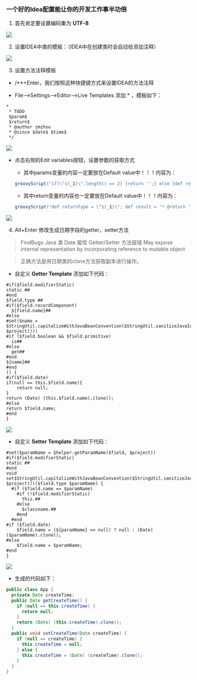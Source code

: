 ### 一个好的Idea配置能让你的开发工作事半功倍
1. 首先肯定要设置编码集为 **UTF-8**

![](imgs/File-Encodings.png)

2. 设置IDEA中类的模板：（IDEA中在创建类时会自动给添加注释）

![](imgs/File-and-Code-Templates.png)

3. 设置方法注释模板
- /**+Enter，我们按照这种快捷键方式来设置IDEA的方法注释

- File-->Settings-->Editor-->Live Templates
添加 * ，模板如下：
```
*
 * TODO 
 $param$
 $return$
 * @author zmzhou
 * @since $date$ $time$
 */
```

![](imgs/Live-Templates.png)

- 点击右侧的Edit variables按钮，设置参数的获取方式
    - 其中params变量的内容一定要放在Default value中！！！内容为：
    ```groovy
    groovyScript("if(\"${_1}\".length() == 2) {return '';} else {def result=''; def params=\"${_1}\".replaceAll('[\\\\[|\\\\]|\\\\s]', '').split(',').toList();for(i = 0; i < params.size(); i++) {if(i==0){result+='* @param ' + params[i] + ' '}else{result+='\\n' + ' * @param ' + params[i] + ' '}}; return result;}", methodParameters());
    ```
    
    - 其中return变量的内容也一定要放在Default value中！！！内容为：
    ```groovy
    groovyScript("def returnType = \"${_1}\"; def result = '* @return ' + returnType; return result;", methodReturnType());
    ```
  
![](imgs/Edit-Templates-Variables.png)

4. Alt+Enter 修改生成日期字段的getter，setter方法

> FindBugs Java 类 Date 属性 Getter/Setter 方法报错
> May expose internal representation by incorporating reference to mutable object

> 正确方法是用日期类的clone方法获取副本进行操作。

- 自定义 **Getter Template** 添加如下代码：

```text
#if($field.modifierStatic)
static ##
#end
$field.type ##
#if($field.recordComponent)
  ${field.name}##
#else
#set($name = $StringUtil.capitalizeWithJavaBeanConvention($StringUtil.sanitizeJavaIdentifier($helper.getPropertyName($field, $project))))
#if ($field.boolean && $field.primitive)
  is##
#else
  get##
#end
${name}##
#end
() {
#if($field.date)
if(null == this.$field.name){
    return null;
}
return (Date) (this.$field.name).clone();
#else
return $field.name;
#end
}
```

![](imgs/Getter-Template.png)

- 自定义 **Setter Template** 添加如下代码：

```text
#set($paramName = $helper.getParamName($field, $project))
#if($field.modifierStatic)
static ##
#end
void set$StringUtil.capitalizeWithJavaBeanConvention($StringUtil.sanitizeJavaIdentifier($helper.getPropertyName($field, $project)))($field.type $paramName) {
  #if ($field.name == $paramName)
    #if (!$field.modifierStatic)
      this.##
    #else
      $classname.##
    #end
  #end
#if ($field.date)
    $field.name = (${paramName} == null) ? null : (Date) ($paramName).clone();
#else
    $field.name = $paramName;
#end
}
```

![](imgs/Setter-Template.png)

- 生成的代码如下：
```java
public class App {
  private Date createTime;
  public Date getCreateTime() {
    if (null == this.createTime) {
      return null;
    }
    return (Date) (this.createTime).clone();
  }
  public void setCreateTime(Date createTime) {
    if (null == createTime) {
      this.createTime = null;
    } else {
      this.createTime = (Date) (createTime).clone();
    }
  }
}
```